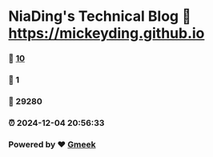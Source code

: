 # NiaDing's Technical Blog  :link: https://mickeyding.github.io 
### :page_facing_up: [10](https://mickeyding.github.io/tag.html) 
### :speech_balloon: 1 
### :hibiscus: 29280 
### :alarm_clock: 2024-12-04 20:56:33 
### Powered by :heart: [Gmeek](https://github.com/Meekdai/Gmeek)

